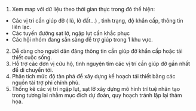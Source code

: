 1. Xem map với dữ liệu theo thời gian thực trong đó thể hiện:
- Các vị trí cần giúp đỡ ( lũ, lở đất...) , tình trạng, độ khẩn cấp, thông tin liên lạc.
- Các tuyến đường sạt lở, ngập lụt cần khắc phục
- Các hội nhóm đang sẵn sàng để trợ giúp trong 1 khu vực.
2. Dễ dàng cho người dân đăng thông tin cần giúp đỡ khẩn cấp hoặc tái thiết cuộc sống.
3. Hỗ trợ các đơn vị cứu hộ, tình nguyện tìm các vị trí cần giúp đỡ gần nhất để di chuyển tới.
4. Phân tích mức độ tàn phá để xây dựng kế hoạch tái thiết bằng các nguồn tài trợ phi chính phủ.
5. Thống kê các vị trí ngập lụt, sạt lỡ xây dựng mô hình trí tuệ nhân tạo trong tương lai nhằm mục đích dự đoán, quy hoạch tránh lặp lại thảm họa.
